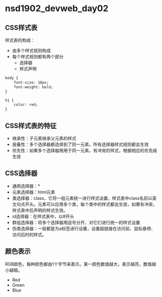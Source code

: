 # nsd1902_devweb_day02

## CSS样式表

样式表的构成：

- 由多个样式规则构成
- 每个样式规则都有两个部分
  - 选择器
  - 样式声明

```html
body {
    font-size: 18px;
	font-weight: bold;
}

h1 {
	color: red;
}
```

## CSS样式表的特征

- 继承性：子元素继承父元素的样式
- 层叠性：多个选择器都选择到了同一元素，所有选择器样式规则都会生效
- 优先性：如果多个选择器用用于同一元素，有冲突的样式，根据相应的优先级生效

## CSS选择器

- 通用选择器：\*
- 元素选择器：html元素
- 类选择器：class，它将一组元素统一进行样式设置，样式表中class名前以英文句点开头。元素可以应用多个类，每个类中的样式都会生效，如果有冲突，样式表中后声明的样式生效。
- id选择器：在样式表中，以#开头
- 群组选择器：将多个选择器用逗号分开，对它们进行统一的样式设置
- 伪类选择器：一般都是为a标签进行设置，设置超链接在访问前、鼠标悬停、访问后时的样式。

## 颜色表示

RGB颜色，每种颜色都由1个字节来表示。某一颜色数值越大，表示越亮，数值越小越暗。

- Red
- Green
- Blue











